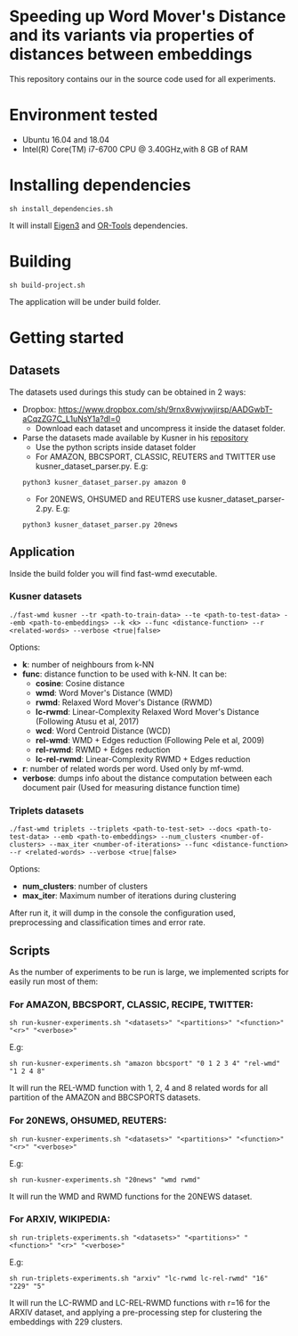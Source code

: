 # Speeding up Word Mover's Distance and its variants via properties of distances between embeddings

This repository contains our in the source code used for all experiments.

# Environment tested

- Ubuntu 16.04 and 18.04
- Intel(R) Core(TM) i7-6700 CPU @ 3.40GHz,with 8 GB of RAM

# Installing dependencies
```shell
sh install_dependencies.sh
```
It will install [Eigen3](http://eigen.tuxfamily.org/index.php) and [OR-Tools](https://developers.google.com/optimization/) dependencies.

# Building
```shell
sh build-project.sh
```
The application will be under build folder.

# Getting started

## Datasets

The datasets used durings this study can be obtained in 2 ways:

- Dropbox: https://www.dropbox.com/sh/9rnx8vwjvwjirsp/AADGwbT-aCqzZG7C_L1uNsY1a?dl=0 
    - Download each dataset and uncompress it inside the dataset folder.    
- Parse the datasets made available by Kusner in his [repository](https://github.com/mkusner/wmd)
    - Use the python scripts inside dataset folder
    - For AMAZON, BBCSPORT, CLASSIC, REUTERS and TWITTER use kusner_dataset_parser.py. E.g:    
    ```
    python3 kusner_dataset_parser.py amazon 0
    ```
    - For 20NEWS, OHSUMED and REUTERS use kusner_dataset_parser-2.py. E.g:    
    ```
    python3 kusner_dataset_parser.py 20news
    ```

## Application

Inside the build folder you will find fast-wmd executable.

### Kusner datasets

```shell
./fast-wmd kusner --tr <path-to-train-data> --te <path-to-test-data> --emb <path-to-embeddings> --k <k> --func <distance-function> --r <related-words> --verbose <true|false>
```
Options:

- **k**: number of neighbours from k-NN
- **func**: distance function to be used with k-NN. It can be:
    - **cosine**:      Cosine distance
    - **wmd**:         Word Mover's Distance (WMD)
    - **rwmd**:        Relaxed Word Mover's Distance (RWMD)
    - **lc-rwmd**:     Linear-Complexity Relaxed Word Mover's Distance (Following Atusu et al, 2017)
    - **wcd**:         Word Centroid Distance (WCD)
    - **rel-wmd**:     WMD + Edges reduction (Following Pele et al, 2009)
    - **rel-rwmd**:    RWMD + Edges reduction
    - **lc-rel-rwmd**: Linear-Complexity RWMD + Edges reduction
- **r**: number of related words per word. Used only by mf-wmd.
- **verbose**: dumps info about the distance computation between each document pair (Used for measuring distance function time)

### Triplets datasets

```shell
./fast-wmd triplets --triplets <path-to-test-set> --docs <path-to-test-data> --emb <path-to-embeddings> --num_clusters <number-of-clusters> --max_iter <number-of-iterations> --func <distance-function> --r <related-words> --verbose <true|false>
```

Options:
- **num_clusters**: number of clusters
- **max_iter**: Maximum number of iterations during clustering

After run it, it will dump in the console the configuration used, preprocessing and classification times and error rate.

## Scripts

As the number of experiments to be run is large, we implemented scripts for easily run most of them:

### For AMAZON, BBCSPORT, CLASSIC, RECIPE, TWITTER:
```shell
sh run-kusner-experiments.sh "<datasets>" "<partitions>" "<function>" "<r>" "<verbose>"
```

E.g:
```shell
sh run-kusner-experiments.sh "amazon bbcsport" "0 1 2 3 4" "rel-wmd" "1 2 4 8"
```
It will run the REL-WMD function with 1, 2, 4 and 8 related words for all partition of the AMAZON and BBCSPORTS datasets.

### For 20NEWS, OHSUMED, REUTERS:
```shell
sh run-kusner-experiments.sh "<datasets>" "<partitions>" "<function>" "<r>" "<verbose>"
```

E.g:
```shell
sh run-kusner-experiments.sh "20news" "wmd rwmd"
```
It will run the WMD and RWMD functions for the 20NEWS dataset.

### For ARXIV, WIKIPEDIA:
```shell
sh run-triplets-experiments.sh "<datasets>" "<partitions>" "<function>" "<r>" "<verbose>"
```

E.g:
```shell
sh run-triplets-experiments.sh "arxiv" "lc-rwmd lc-rel-rwmd" "16" "229" "5"
```

It will run the LC-RWMD and LC-REL-RWMD functions with r=16 for the ARXIV dataset, and applying a pre-processing step for clustering the embeddings with 229 clusters.
